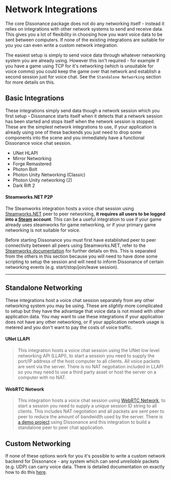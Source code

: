 # Network Integrations

The core Dissonance package does not do any networking itself - instead it relies on integrations with other network systems to send and receive data. This gives you a lot of flexibility in choosing how you want voice data to be sent between computers. If none of the existing integrations are suitable for you you can even write a custom network integration.

The easiest setup is simply to send voice data through whatever networking system you are already using. However this isn't required - for example if you have a game using TCP for it's networking (which is unsuitable for voice comms) you could keep the game over that network and establish a second session just for voice chat. See the `Standalone Networking` section for more details on this.

## Basic Integrations

These integrations simply send data though a network session which you first setup - Dissonance starts itself when it detects that a network session has been started and stops itself when the network session is stopped. These are the simplest network integrations to use, if your application is already using one of these backends you just need to drop some components into the scene and you immediately have a functional Dissonance voice chat session.

 - UNet HLAPI
 - Mirror Networking
 - Forge Remastered
 - Photon Bolt
 - Photon Unity Networking (Classic)
 - Photon Unity networking (2)
 - Dark Rift 2

#### Steamworks.NET P2P
The Steamworks integration hosts a voice chat session using [Steamworks.NET](https://steamworks.github.io/) peer to peer networking, **it requires all users to be logged into a [Steam](https://store.steampowered.com/) account**. This can be a useful integration to use if your game already uses steamworks for game networking, or if your primary game networking is not suitable for voice.

Before starting Dissonance you must first have established peer to peer connectivity between all peers using Steamworks.NET, refer to the [Steamworks documentation](https://partner.steamgames.com/doc/api/ISteamNetworking) for further details on this. This is separated from the others in this section because you will need to have done some scripting to setup the session and will need to inform Dissonance of certain networking events (e.g. start/stop/join/leave session).

---

## Standalone Networking

These integrations host a voice chat session separately from any other networking system you may be using. These are _slightly_ more complicated to setup but they have the advantage that voice data is not mixed with other application data. You may want to use these integrations if your application does not have any other networking, or if your application network usage is metered and you don't want to pay the costs of voice traffic.

#### UNet LLAPI
> This integration hosts a voice chat session using the UNet low level networking API (LLAPI), to start a session you need to supply the port/IP address of the host computer to all clients. All voice packets are sent via the server. There is no NAT negotiation included in LLAPI so you may need to use a third party asset or host the server on a computer with no NAT.

#### WebRTC Network
> This integration hosts a voice chat session using [WebRTC Network](https://assetstore.unity.com/packages/tools/network/webrtc-network-47846), to start a session you need to supply a unique session ID string to all clients. This includes NAT negotiation and all packets are sent peer to peer to reduce the amount of bandwidth used by the server. There is [a demo project](https://github.com/Placeholder-Software/Dissonance-Demo) using Dissonance and this integration to build a standalone peer to peer chat application.

## Custom Networking

If none of these options work for you it's possible to write a custom network backend for Dissonance - any system which can send _unreliable_ packets (e.g. UDP) can carry voice data. There is detailed documentation on exactly how to do this [here](../Tutorials/Custom-Networking.md).